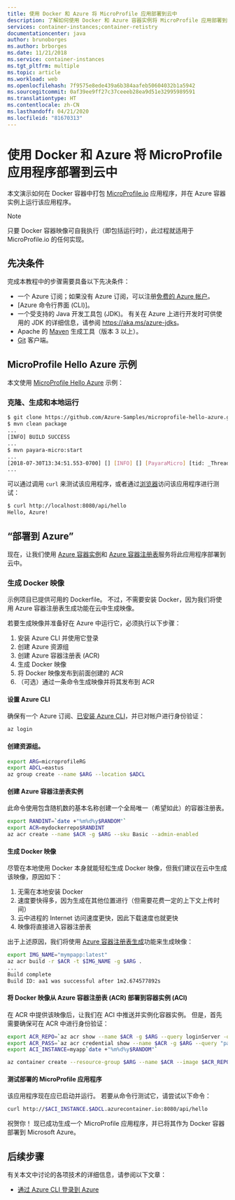 ```yaml
---
title: 使用 Docker 和 Azure 将 MicroProfile 应用部署到云中
description: 了解如何使用 Docker 和 Azure 容器实例将 MicroProfile 应用部署到云中。
services: container-instances;container-retistry
documentationcenter: java
author: brunoborges
ms.author: brborges
ms.date: 11/21/2018
ms.service: container-instances
ms.tgt_pltfrm: multiple
ms.topic: article
ms.workload: web
ms.openlocfilehash: 7f9575e8ede439a6b384aafeb50604032b1a5942
ms.sourcegitcommit: 0af39ee9ff27c37ceeeb28ea9d51e32995989591
ms.translationtype: HT
ms.contentlocale: zh-CN
ms.lasthandoff: 04/21/2020
ms.locfileid: "81670313"
---
```

# <a name="deploy-a-microprofile-application-to-the-cloud-with-docker-and-azure"></a>使用 Docker 和 Azure 将 MicroProfile 应用程序部署到云中

本文演示如何在 Docker 容器中打包 [MicroProfile.io] 应用程序，并在 Azure 容器实例上运行该应用程序。

> [!NOTE]
>
> 只要 Docker 容器映像可自我执行（即包括运行时），此过程就适用于 MicroProfile.io 的任何实现。

## <a name="prerequisites"></a>先决条件

完成本教程中的步骤需要具备以下先决条件：

* 一个 Azure 订阅；如果没有 Azure 订阅，可以注册[免费的 Azure 帐户]。
* [Azure 命令行界面 (CLI)]。
* 一个受支持的 Java 开发工具包 (JDK)。 有关在 Azure 上进行开发时可供使用的 JDK 的详细信息，请参阅 <https://aka.ms/azure-jdks>。
* Apache 的 [Maven] 生成工具（版本 3 以上）。
* [Git] 客户端。

## <a name="microprofile-hello-azure-sample"></a>MicroProfile Hello Azure 示例

本文使用 [MicroProfile Hello Azure](https://github.com/azure-samples/microprofile-hello-azure) 示例：

### <a name="clone-build-and-run-locally"></a>克隆、生成和本地运行

```bash
$ git clone https://github.com/Azure-Samples/microprofile-hello-azure.git
$ mvn clean package
...
[INFO] BUILD SUCCESS
...
$ mvn payara-micro:start
...
[2018-07-30T13:34:51.553-0700] [] [INFO] [] [PayaraMicro] [tid: _ThreadID=1 _ThreadName=main] [timeMillis: 1532982891553] [levelValue: 800] Payara Micro  5.182 #badassmicrofish (build 303) ready in 10,304 (ms)
...
```

可以通过调用 `curl` 来测试该应用程序，或者通过[浏览器](http://localhost:8080/api/hello)访问该应用程序进行测试：

```bash
$ curl http://localhost:8080/api/hello
Hello, Azure!
```

## <a name="deploy-to-azure"></a>“部署到 Azure”

现在，让我们使用 [Azure 容器实例]和 [Azure 容器注册表]服务将此应用程序部署到云中。

### <a name="build-a-docker-image"></a>生成 Docker 映像

示例项目已提供可用的 Dockerfile。 不过，不需要安装 Docker，因为我们将使用 Azure 容器注册表生成功能在云中生成映像。

若要生成映像并准备好在 Azure 中运行它，必须执行以下步骤：

1. 安装 Azure CLI 并使用它登录
1. 创建 Azure 资源组
1. 创建 Azure 容器注册表 (ACR)
1. 生成 Docker 映像
1. 将 Docker 映像发布到前面创建的 ACR
1. （可选）通过一条命令生成映像并将其发布到 ACR


#### <a name="set-up-azure-cli"></a>设置 Azure CLI

确保有一个 Azure 订阅、[已安装 Azure CLI](/cli/azure/install-azure-cli?view=azure-cli-latest)，并已对帐户进行身份验证：

```bash
az login
```

#### <a name="create-a-resource-group"></a>创建资源组。

```bash
export ARG=microprofileRG
export ADCL=eastus
az group create --name $ARG --location $ADCL
```

#### <a name="create-an-azure-container-registry-instance"></a>创建 Azure 容器注册表实例

此命令使用包含随机数的基本名称创建一个全局唯一（希望如此）的容器注册表。

```bash
export RANDINT=`date +"%m%d%y$RANDOM"`
export ACR=mydockerrepo$RANDINT
az acr create --name $ACR -g $ARG --sku Basic --admin-enabled
```

#### <a name="build-the-docker-image"></a>生成 Docker 映像

尽管在本地使用 Docker 本身就能轻松生成 Docker 映像，但我们建议在云中生成该映像，原因如下：

1. 无需在本地安装 Docker
1. 速度要快得多，因为生成在其他位置进行（但需要花费一定的上下文上传时间）
1. 云中进程的 Internet 访问速度更快，因此下载速度也就更快
1. 映像将直接进入容器注册表

出于上述原因，我们将使用 [Azure 容器注册表生成]功能来生成映像：

```bash
export IMG_NAME="mympapp:latest"
az acr build -r $ACR -t $IMG_NAME -g $ARG .
...
Build complete
Build ID: aa1 was successful after 1m2.674577892s
```

#### <a name="deploy-docker-image-from-azure-container-registry-acr-into-container-instances-aci"></a>将 Docker 映像从 Azure 容器注册表 (ACR) 部署到容器实例 (ACI)

在 ACR 中提供该映像后，让我们在 ACI 中推送并实例化容器实例。 但是，首先需要确保可在 ACR 中进行身份验证：

```bash
export ACR_REPO=`az acr show --name $ACR -g $ARG --query loginServer -o tsv`
export ACR_PASS=`az acr credential show --name $ACR -g $ARG --query "passwords[0].value" -o tsv`
export ACI_INSTANCE=myapp`date +"%m%d%y$RANDOM"`

az container create --resource-group $ARG --name $ACR --image $ACR_REPO/$IMG_NAME --cpu 1 --memory 1 --registry-login-server $ACR_REPO --registry-username $ACR --registry-password $ACR_PASS --dns-name-label $ACI_INSTANCE --ports 8080
```

#### <a name="test-your-deployed-microprofile-application"></a>测试部署的 MicroProfile 应用程序

该应用程序现在应已启动并运行。 若要从命令行测试它，请尝试以下命令：

```bash
curl http://$ACI_INSTANCE.$ADCL.azurecontainer.io:8080/api/hello
````

祝贺你！ 现已成功生成一个 MicroProfile 应用程序，并已将其作为 Docker 容器部署到 Microsoft Azure。

## <a name="next-steps"></a>后续步骤

有关本文中讨论的各项技术的详细信息，请参阅以下文章：

* [通过 Azure CLI 登录到 Azure](/azure/xplat-cli-connect)

<!-- URL List -->

[Azure 容器注册表生成]: /azure/container-registry/container-registry-build-overview
[MicroProfile.io]: https://microprofile.io
[Azure Command Line Interface (CLI)]: /cli/azure/overview
[Azure for Java Developers]: /azure/developer/java/
[Azure portal]: https://portal.azure.com/
[免费的 Azure 帐户]: https://azure.microsoft.com/pricing/free-trial/
[Git]: https://github.com/
[Maven]: http://maven.apache.org/
[Java Development Kit (JDK)]: https://aka.ms/azure-jdks
<!-- http://www.oracle.com/technetwork/java/javase/downloads/ -->
[Azure 容器实例]: /azure/container-instances/
[Azure 容器注册表]:  /azure/container-registry